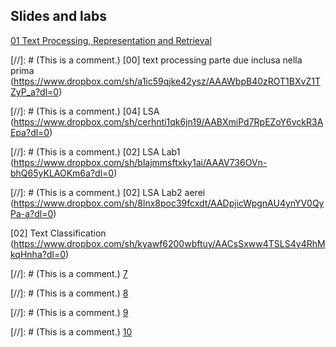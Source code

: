 ## Slides and labs

[01 Text Processing, Representation and Retrieval](https://www.dropbox.com/s/vnb8a37t458ks9x/1_text_processing_text_mining_unit_master_in_data_science.pdf?dl=0)

[//]: # (This is a comment.) [00] text processing parte due inclusa nella prima (https://www.dropbox.com/sh/a1ic59qjke42ysz/AAAWbpB40zROT1BXvZ1TZyP_a?dl=0)

[//]: # (This is a comment.) [04] LSA (https://www.dropbox.com/sh/cerhnti1qk6jn19/AABXmiPd7RpEZoY6vckR3AEpa?dl=0)

[//]: # (This is a comment.) [02] LSA Lab1 (https://www.dropbox.com/sh/blajmmsftxky1ai/AAAV736OVn-bhQ65yKLAOKm6a?dl=0)

[//]: # (This is a comment.) [02] LSA Lab2 aerei (https://www.dropbox.com/sh/8lnx8poc39fcxdt/AADpjicWpgnAU4ynYV0QyPa-a?dl=0)

[02] Text Classification (https://www.dropbox.com/sh/kyawf6200wbftuy/AACsSxww4TSLS4y4RhMkqHnha?dl=0)

[//]: # (This is a comment.) [7](https://www.dropbox.com/sh/qi1ncl5w0ha5nb2/AAA-85J6C2Vkaz_c0VXjnelza?dl=0)

[//]: # (This is a comment.) [8](https://www.dropbox.com/sh/329jwttlehmdul7/AAB9D25UyrWnj-y7Dm0ucxZBa?dl=0)

[//]: # (This is a comment.) [9](https://www.dropbox.com/sh/wk96kco8eqb00cc/AADRSHoGF3nz7wlH01Z0-o9xa?dl=0)

[//]: # (This is a comment.) [10](https://www.dropbox.com/sh/kchyfs33ie0e5wp/AADSRSTOXyZBJSSzp_3pRJKga?dl=0)
